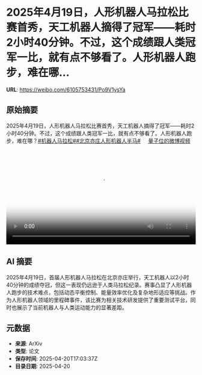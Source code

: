# 2025年4月19日，人形机器人马拉松比赛首秀，天工机器人摘得了冠军——耗时2小时40分钟。不过，这个成绩跟人类冠军一比，就有点不够看了。人形机器人跑步，难在哪...

**URL**: https://weibo.com/6105753431/Po9V1ysYa

## 原始摘要

2025年4月19日，人形机器人马拉松比赛首秀，天工机器人摘得了冠军——耗时2小时40分钟。不过，这个成绩跟人类冠军一比，就有点不够看了。人形机器人跑步，难在哪？<a href="https://m.weibo.cn/search?containerid=231522type%3D1%26t%3D10%26q%3D%23%E6%9C%BA%E5%99%A8%E4%BA%BA%E9%A9%AC%E6%8B%89%E6%9D%BE%23&amp;extparam=%23%E6%9C%BA%E5%99%A8%E4%BA%BA%E9%A9%AC%E6%8B%89%E6%9D%BE%23" data-hide=""><span class="surl-text">#机器人马拉松#</span></a><a href="https://m.weibo.cn/search?containerid=231522type%3D1%26t%3D10%26q%3D%23%E5%8C%97%E4%BA%AC%E4%BA%A6%E5%BA%84%E4%BA%BA%E5%BD%A2%E6%9C%BA%E5%99%A8%E4%BA%BA%E5%8D%8A%E9%A9%AC%23&amp;extparam=%23%E5%8C%97%E4%BA%AC%E4%BA%A6%E5%BA%84%E4%BA%BA%E5%BD%A2%E6%9C%BA%E5%99%A8%E4%BA%BA%E5%8D%8A%E9%A9%AC%23" data-hide=""><span class="surl-text">#北京亦庄人形机器人半马#</span></a> <a href="https://video.weibo.com/show?fid=1034:5157575553908757" data-hide=""><span class="url-icon"><img style="width: 1rem;height: 1rem" src="https://h5.sinaimg.cn/upload/2015/09/25/3/timeline_card_small_video_default.png" referrerpolicy="no-referrer"></span><span class="surl-text">量子位的微博视频</span></a> <br clear="both"><div style="clear: both"></div><video controls="controls" poster="https://tvax4.sinaimg.cn/orj480/006Fd7o3ly1i0nghsrumij31hc0u0kg3.jpg" style="width: 100%"><source src="https://f.video.weibocdn.com/o0/aoTPK0Lolx08nCK3Mq1y01041206jsLm0E030.mp4?label=mp4_720p&amp;template=1280x720.25.0&amp;ori=0&amp;ps=1CwnkDw1GXwCQx&amp;Expires=1745172165&amp;ssig=7OBiSxYvey&amp;KID=unistore,video"><source src="https://f.video.weibocdn.com/o0/6YB3uEZIlx08nCK1Bk9q01041203k9zb0E020.mp4?label=mp4_hd&amp;template=852x480.25.0&amp;ori=0&amp;ps=1CwnkDw1GXwCQx&amp;Expires=1745172165&amp;ssig=%2FQClKC%2BTDD&amp;KID=unistore,video"><source src="https://f.video.weibocdn.com/o0/oygHKA6Ylx08nCJZLVII0104120265Uu0E010.mp4?label=mp4_ld&amp;template=640x360.25.0&amp;ori=0&amp;ps=1CwnkDw1GXwCQx&amp;Expires=1745172165&amp;ssig=xrjTZMOpfF&amp;KID=unistore,video"><p>视频无法显示，请前往<a href="https://video.weibo.com/show?fid=1034%3A5157575553908757" target="_blank" rel="noopener noreferrer">微博视频</a>观看。</p></video>

## AI 摘要

2025年4月19日，首届人形机器人马拉松在北京亦庄举行，天工机器人以2小时40分钟的成绩夺冠，但这一表现仍远逊于人类马拉松纪录。赛事凸显了人形机器人跑步的技术难点，包括动态平衡控制、能量效率优化及复杂地形适应等挑战。作为人形机器人领域的里程碑事件，该比赛为相关技术研发提供了重要测试平台，同时也展示了当前机器人与人类运动能力的显著差距。

## 元数据

- **来源**: ArXiv
- **类型**: 论文
- **保存时间**: 2025-04-20T17:03:37Z
- **目录日期**: 2025-04-20
